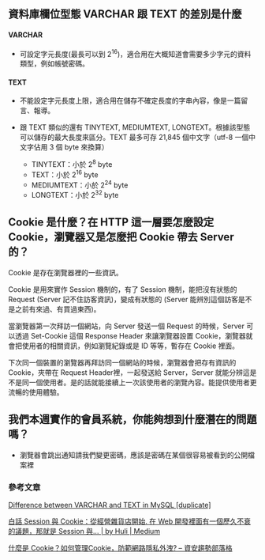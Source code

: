 ## 資料庫欄位型態 VARCHAR 跟 TEXT 的差別是什麼

#### VARCHAR

- 可設定字元長度(最長可以到 2<sup>16</sup>)，適合用在大概知道會需要多少字元的資料類型，例如帳號密碼。


#### TEXT

- 不能設定字元長度上限，適合用在儲存不確定長度的字串內容，像是一篇留言、報導。
- 跟 TEXT 類似的還有 TINYTEXT, MEDIUMTEXT, LONGTEXT。根據該型態可以儲存的最大長度來區分。TEXT 最多可存 21,845 個中文字（utf-8 一個中文字佔用 3 個 byte 來換算）
  
  - TINYTEXT：小於  2<sup>8</sup>  byte
  - TEXT：小於 2<sup>16</sup> byte
  - MEDIUMTEXT：小於 2<sup>24</sup> byte
  - LONGTEXT：小於 2<sup>32</sup> byte


## Cookie 是什麼？在 HTTP 這一層要怎麼設定 Cookie，瀏覽器又是怎麼把 Cookie 帶去 Server 的？

Cookie 是存在瀏覽器裡的一些資訊。

Cookie 是用來實作 Session 機制的，有了 Session 機制，能把沒有狀態的 Request (Server 記不住訪客資訊)，變成有狀態的 (Server 能辨別這個訪客是不是之前有來過、有買過東西)。

當瀏覽器第一次拜訪一個網站，向 Server 發送一個 Request 的時候，Server 可以透過 Set-Cookie 這個 Response Header 來讓瀏覽器設置 Cookie，瀏覽器就會把使用者的相關資訊，例如瀏覽紀錄或是 ID 等等，暫存在 Cookie 裡面。

下次同一個裝置的瀏覽器再拜訪同一個網站的時候，瀏覽器會把存有資訊的 Cookie，夾帶在 Request Header裡，一起發送給 Server，Server 就能分辨這是不是同一個使用者。是的話就能接續上一次該使用者的瀏覽內容。能提供使用者更流暢的使用體驗。

## 我們本週實作的會員系統，你能夠想到什麼潛在的問題嗎？

- 瀏覽器會跳出通知請我們變更密碼，應該是密碼在某個很容易被看到的公開檔案裡

### 參考文章
[Difference between VARCHAR and TEXT in MySQL [duplicate]](https://stackoverflow.com/questions/25300821/difference-between-varchar-and-text-in-mysql)

[白話 Session 與 Cookie：從經營雜貨店開始. 在 Web 開發裡面有一個歷久不衰的議題，那就是 Session 與… | by Huli | Medium](https://hulitw.medium.com/session-and-cookie-15e47ed838bc)

[什麼是 Cookie？如何管理Cookie，防範網路隱私外洩? – 資安趨勢部落格](https://blog.trendmicro.com.tw/?p=63387)